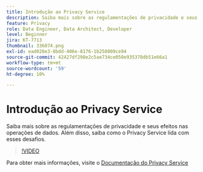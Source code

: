 ```yaml
---
title: Introdução ao Privacy Service
description: Saiba mais sobre as regulamentações de privacidade e seus efeitos nas operações de dados. Além disso, saiba como o Privacy Service lida com esses desafios.
feature: Privacy
role: Data Engineer, Data Architect, Developer
level: Beginner
jira: KT-7713
thumbnail: 336074.png
exl-id: ead028e3-8bdd-406e-8176-1b250809ce94
source-git-commit: 42427df298e2c5ae734ce050e935378db51e66a1
workflow-type: tm+mt
source-wordcount: '59'
ht-degree: 10%

---
```


# Introdução ao Privacy Service

Saiba mais sobre as regulamentações de privacidade e seus efeitos nas operações de dados. Além disso, saiba como o Privacy Service lida com esses desafios.

>[!VIDEO](https://video.tv.adobe.com/v/336074?quality=12&learn=on)

Para obter mais informações, visite o [Documentação do Privacy Service](https://experienceleague.adobe.com/docs/experience-platform/privacy/home.html?lang=pt-BR)